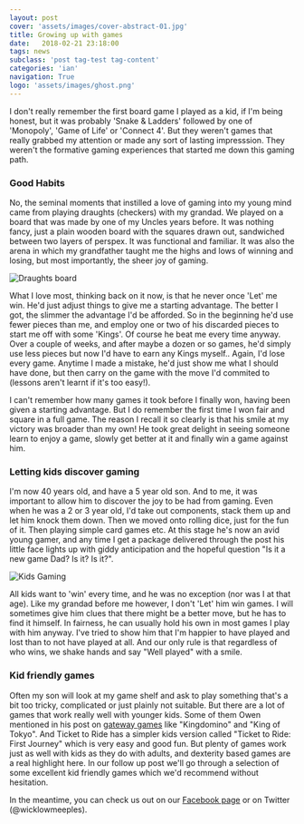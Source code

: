 ```yaml
---
layout: post
cover: 'assets/images/cover-abstract-01.jpg'
title: Growing up with games
date:   2018-02-21 23:18:00
tags: news
subclass: 'post tag-test tag-content'
categories: 'ian'
navigation: True
logo: 'assets/images/ghost.png'
---
```




I don't really remember the first board game I played as a kid, if I'm being honest, but it was probably 'Snake & Ladders' followed by one of 'Monopoly', 'Game of Life' or 'Connect 4'. But they weren't games that really grabbed my attention or made any sort of lasting impresssion.  They weren't the formative gaming experiences that started me down this gaming path.

### Good Habits

No, the seminal moments that instilled a love of gaming into my young mind came from playing draughts (checkers) with my grandad.  We played on a board that was made by one of my Uncles years before.  It was nothing fancy, just a plain wooden board with the squares drawn out, sandwiched between two layers of perspex.  It was functional and familiar.  It was also the arena in which my grandfather taught me the highs and lows of winning and losing, but most importantly, the sheer joy of gaming.

![Draughts board](http://www.wicklowmeeples.com/assets/images/draughts.jpg)

What I love most, thinking back on it now,  is that he never once 'Let' me win.  He'd just adjust things to give me a starting advantage.  The better I got, the slimmer the advantage I'd be afforded.  So in the beginning he'd use fewer pieces than me, and employ one or two of his discarded pieces to start me off with some 'Kings'.  Of course he beat me every time anyway.  Over a couple of weeks, and after maybe a dozen or so games, he'd simply use less pieces but now I'd have to earn any Kings myself.. Again, I'd lose every game.  Anytime I made a mistake, he'd just show me what I should have done, but then carry on the game with the move I'd commited to (lessons aren't learnt if it's too easy!).

I can't remember how many games it took before I finally won, having been given a starting advantage.  But I do remember the first time I won fair and square in a full game.  The reason I recall it so clearly is that his smile at my victory was broader than my own!  He took great delight in seeing someone learn to enjoy a game, slowly get better at it and finally win a game against him.

### Letting kids discover gaming

I'm now 40 years old, and have a 5 year old son.  And to me, it was important to allow him to discover the joy to be had from gaming.  Even when he was a 2 or 3 year old, I'd take out components, stack them up and let him knock them down.  Then we moved onto rolling dice, just for the fun of it.  Then playing simple card games etc.  At this stage he's now an avid young gamer, and any time I get a package delivered through the post his little face lights up with giddy anticipation and the hopeful question "Is it a new game Dad? Is it? Is it?".  

![Kids Gaming](http://www.wicklowmeeples.com/assets/images/Kids-Gaming.jpg)

All kids want to 'win' every time, and he was no exception (nor was I at that age).  Like my grandad before me however, I don't 'Let' him win games.  I will sometimes give him clues that there might be a better move, but he has to find it himself.  In fairness, he can usually hold his own in most games I play with him anyway.  I've tried to show him that I'm happier to have played and lost than to not have played at all.  And our only rule is that regardless of who wins, we shake hands and say "Well played" with a smile.

### Kid friendly games

Often my son will look at my game shelf and ask to play something that's a bit too tricky, complicated or just plainly not suitable.  But there are a lot of games that work really well with younger kids.  Some of them Owen mentioned in his post on [gateway games](http://www.wicklowmeeples.com/beyond-monopoly-gateway) like "Kingdomino" and "King of Tokyo".  And Ticket to Ride has a simpler kids version called "Ticket to Ride: First Journey" which is very easy and good fun.  But plenty of games work just as well with kids as they do with adults, and dexterity based games are a real highlight here.  In our follow up post we'll go through a selection of some excellent kid friendly games which we'd recommend without hesitation.

In the meantime, you can check us out on our [Facebook page](http://facebook.com/wicklowmeeples) or on Twitter (@wicklowmeeples).  

